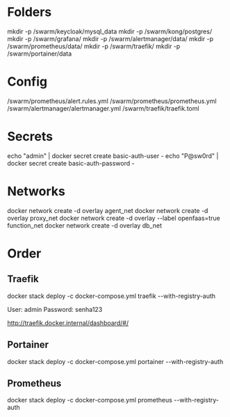 # Folders

mkdir -p /swarm/keycloak/mysql_data
mkdir -p /swarm/kong/postgres/
mkdir -p /swarm/grafana/
mkdir -p /swarm/alertmanager/data/
mkdir -p /swarm/prometheus/data/
mkdir -p /swarm/traefik/
mkdir -p /swarm/portainer/data

# Config

/swarm/prometheus/alert.rules.yml
/swarm/prometheus/prometheus.yml
/swarm/alertmanager/alertmanager.yml
/swarm/traefik/traefik.toml

# Secrets

echo "admin" | docker secret create basic-auth-user -
echo "P@sw0rd" | docker secret create basic-auth-password -

# Networks

docker network create -d overlay agent_net
docker network create -d overlay proxy_net
docker network create -d overlay --label openfaas=true function_net
docker network create -d overlay db_net

# Order

## Traefik

docker stack deploy -c docker-compose.yml traefik --with-registry-auth

User: admin
Password: senha123

http://traefik.docker.internal/dashboard/#/

## Portainer

docker stack deploy -c docker-compose.yml portainer --with-registry-auth

## Prometheus

docker stack deploy -c docker-compose.yml prometheus --with-registry-auth